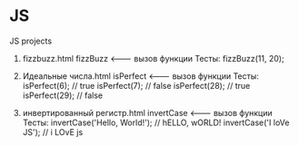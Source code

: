 # JS
JS projects
1) fizzbuzz.html 
fizzBuzz <--- вызов функции
    Тесты:
fizzBuzz(11, 20);

2) Идеальные числа.html
isPerfect <--- вызов функции
      Тесты:
isPerfect(6); // true
isPerfect(7); // false
isPerfect(28); // true
isPerfect(29); // false
3) инвертированный регистр.html 
invertCase <--- вызов функции
      Тесты:
invertCase('Hello, World!'); // hELLO, wORLD!
invertCase('I loVe JS');     // i LOvE js
